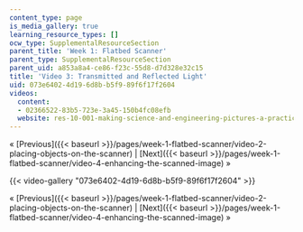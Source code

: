 ```yaml
---
content_type: page
is_media_gallery: true
learning_resource_types: []
ocw_type: SupplementalResourceSection
parent_title: 'Week 1: Flatbed Scanner'
parent_type: SupplementalResourceSection
parent_uid: a853a8a4-ce86-f23c-55d8-d7d328e32c15
title: 'Video 3: Transmitted and Reflected Light'
uid: 073e6402-4d19-6d8b-b5f9-89f6f17f2604
videos:
  content:
  - 02366522-83b5-723e-3a45-150b4fc08efb
  website: res-10-001-making-science-and-engineering-pictures-a-practical-guide-to-presenting-your-work-spring-2016
---
```


« [Previous]({{< baseurl >}}/pages/week-1-flatbed-scanner/video-2-placing-objects-on-the-scanner) | [Next]({{< baseurl >}}/pages/week-1-flatbed-scanner/video-4-enhancing-the-scanned-image) »

{{< video-gallery "073e6402-4d19-6d8b-b5f9-89f6f17f2604" >}}


« [Previous]({{< baseurl >}}/pages/week-1-flatbed-scanner/video-2-placing-objects-on-the-scanner) | [Next]({{< baseurl >}}/pages/week-1-flatbed-scanner/video-4-enhancing-the-scanned-image) »
